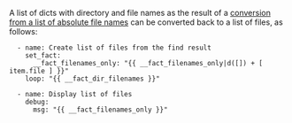 A list of dicts with directory and file names as the result of a [conversion from a list of absolute file names](https://github.com/berndfinger/ansible-data-type-conversion/blob/main/create-list-of-dicts-from-list-of-filenames.md)
can be converted back to a list of files, as follows:

```
  - name: Create list of files from the find result
    set_fact:
      __fact_filenames_only: "{{ __fact_filenames_only|d([]) + [ item.file ] }}"
    loop: "{{ __fact_dir_filenames }}"

  - name: Display list of files
    debug:
      msg: "{{ __fact_filenames_only }}"
```
